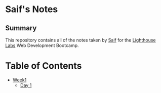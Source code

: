 # Saif's Notes

## Summary

This repository contains all of the notes taken by [Saif](https://github.com/saif4004) for the [Lighthouse Labs](https://www.lighthouselabs.ca/) Web Development Bootcamp.

# Table of Contents
  - [Week1](/Week_1/)
    - [Day 1](/Week_1/Day_1/)